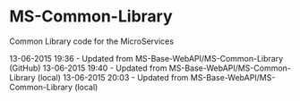 # MS-Common-Library
Common Library code for the MicroServices

13-06-2015 19:36 - Updated from MS-Base-WebAPI/MS-Common-Library (GitHub)
13-06-2015 19:40 - Updated from MS-Base-WebAPI/MS-Common-Library (local)
13-06-2015 20:03 - Updated from MS-Base-WebAPI/MS-Common-Library (local)
